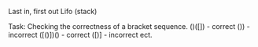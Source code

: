  Last in, first out
 Lifo (stack)

Task:
Checking the correctness of a bracket sequence.
()([]) - correct
()) - incorrect
([()])() - correct
([)] - incorrect ect.